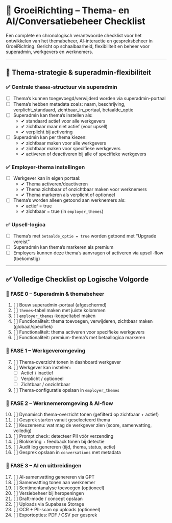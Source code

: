 # 🧠 GroeiRichting – Thema- en AI/Conversatiebeheer Checklist

Een complete en chronologisch verantwoorde checklist voor het ontwikkelen van het themabeheer, AI-interactie en gespreksbeheer in GroeiRichting. Gericht op schaalbaarheid, flexibiliteit en beheer voor superadmin, werkgevers en werknemers.

---

## 🧩 Thema-strategie & superadmin-flexibiliteit

### ✅ Centrale `themes`-structuur via superadmin
- [ ] Thema’s kunnen toegevoegd/verwijderd worden via superadmin-portaal
- [ ] Thema’s hebben metadata zoals: naam, beschrijving, verplicht_standaard, zichtbaar_in_portaal, betaalde_optie
- [ ] Superadmin kan thema’s instellen als:
  - ✔ standaard actief voor alle werkgevers
  - ✔ zichtbaar maar niet actief (voor upsell)
  - ✔ verplicht bij activering
- [ ] Superadmin kan per thema kiezen:
  - ✔ zichtbaar maken voor alle werkgevers
  - ✔ zichtbaar maken voor specifieke werkgevers
  - ✔ activeren of deactiveren bij alle of specifieke werkgevers

### ✅ Employer-thema instellingen
- [ ] Werkgever kan in eigen portaal:
  - ✔ Thema activeren/deactiveren
  - ✔ Thema zichtbaar of onzichtbaar maken voor werknemers
  - ✔ Thema markeren als verplicht of optioneel
- [ ] Thema’s worden alleen getoond aan werknemers als:
  - ✔ actief = true
  - ✔ zichtbaar = true (in `employer_themes`)

### ✅ Upsell-logica
- [ ] Thema’s met `betaalde_optie = true` worden getoond met “Upgrade vereist”
- [ ] Superadmin kan thema’s markeren als premium
- [ ] Employers kunnen deze thema’s aanvragen of activeren via upsell-flow (toekomstig)

---

## ✅ Volledige Checklist op Logische Volgorde

### 🔹 FASE 0 – Superadmin & themabeheer
1. [ ] Bouw superadmin-portaal (afgeschermd)
2. [ ] `themes`-tabel maken met juiste kolommen
3. [ ] `employer_themes`-koppeltabel maken
4. [ ] Functionaliteit: thema toevoegen, verwijderen, zichtbaar maken (globaal/specifiek)
5. [ ] Functionaliteit: thema activeren voor specifieke werkgevers
6. [ ] Functionaliteit: premium-thema’s met betaallogica markeren

### 🔹 FASE 1 – Werkgeveromgeving
7. [ ] Thema-overzicht tonen in dashboard werkgever
8. [ ] Werkgever kan instellen:
    - [ ] Actief / inactief
    - [ ] Verplicht / optioneel
    - [ ] Zichtbaar / onzichtbaar
9. [ ] Thema-configuratie opslaan in `employer_themes`

### 🔹 FASE 2 – Werknemeromgeving & AI-flow
10. [ ] Dynamisch thema-overzicht tonen (gefilterd op zichtbaar + actief)
11. [ ] Gesprek starten vanuit geselecteerd thema
12. [ ] Keuzemenu: wat mag de werkgever zien (score, samenvatting, volledig)
13. [ ] Prompt check: detecteer PII vóór verzending
14. [ ] Blokkering + feedback tonen bij detectie
15. [ ] Audit log genereren (tijd, thema, status, actie)
16. [ ] Gesprek opslaan in `conversations` met metadata

### 🔹 FASE 3 – AI en uitbreidingen
17. [ ] AI-samenvatting genereren via GPT
18. [ ] Samenvatting tonen aan werknemer
19. [ ] Sentimentanalyse toevoegen (optioneel)
20. [ ] Versiebeheer bij heropeningen
21. [ ] Draft-mode / concept opslaan
22. [ ] Uploads via Supabase Storage
23. [ ] OCR + PII-scan op uploads (optioneel)
24. [ ] Exportopties: PDF / CSV per gesprek
